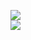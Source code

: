 [![](https://img.shields.io/badge/Made%20With-Github%20Spray-lightgrey.svg?style=for-the-badge&logo=github)](https://github.com/Annihil/github-spray#4299)  
[![](https://i.imgur.com/2DrTn0Z.gif)](https://github.com/Annihil/github-spray)